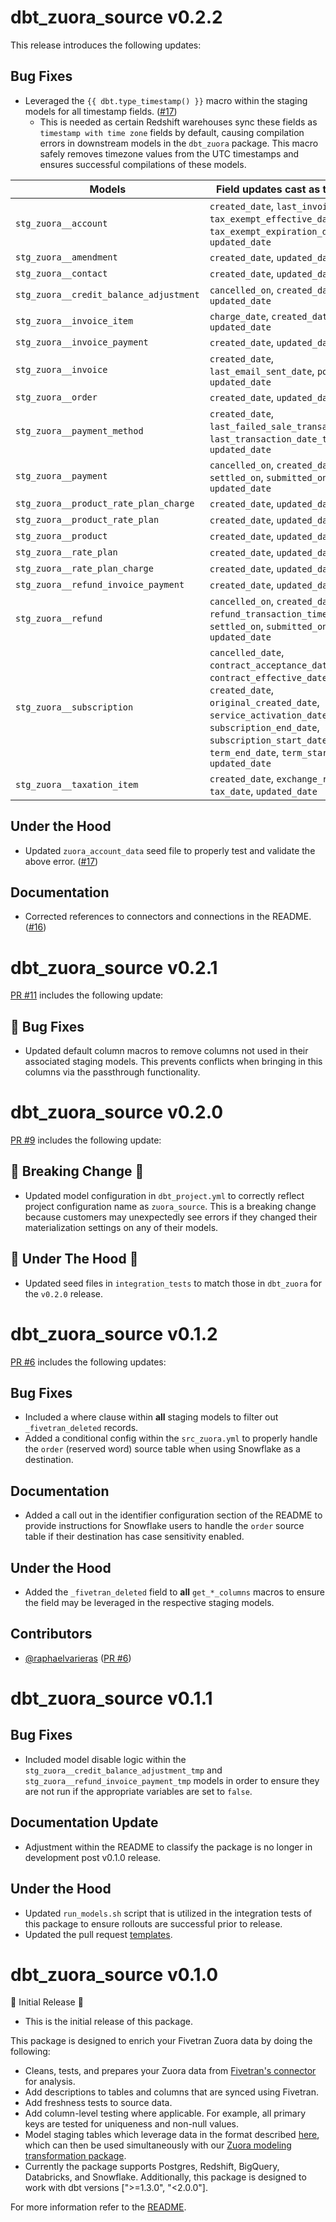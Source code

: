 # dbt_zuora_source v0.2.2
This release introduces the following updates:

## Bug Fixes
- Leveraged the `{{ dbt.type_timestamp() }}` macro within the staging models for all timestamp fields. ([#17](https://github.com/fivetran/dbt_zuora_source/pull/17))
  - This is needed as certain Redshift warehouses sync these fields as `timestamp with time zone` fields by default, causing compilation errors in downstream models in the `dbt_zuora` package. This macro safely removes timezone values from the UTC timestamps and ensures successful compilations of these models.

| **Models**                         | **Field updates cast as timestamp**                                                                 |
|------------------------------------|------------------------------------------------------------------------------------|
| `stg_zuora__account`              | `created_date`, `last_invoice_date`, `tax_exempt_effective_date`, `tax_exempt_expiration_date`, `updated_date` |
| `stg_zuora__amendment`            | `created_date`, `updated_date`                                 |
| `stg_zuora__contact`            | `created_date`, `updated_date`                                 |
| `stg_zuora__credit_balance_adjustment` | `cancelled_on`, `created_date`, `updated_date`             |
| `stg_zuora__invoice_item`         | `charge_date`, `created_date`, `updated_date`                 |
| `stg_zuora__invoice_payment`      | `created_date`, `updated_date`                                 |
| `stg_zuora__invoice`              | `created_date`, `last_email_sent_date`, `posted_date`, `updated_date` |
| `stg_zuora__order`                | `created_date`, `updated_date`                                 |
| `stg_zuora__payment_method`       | `created_date`, `last_failed_sale_transaction_date`, `last_transaction_date_time`, `updated_date` |
| `stg_zuora__payment`              | `cancelled_on`, `created_date`, `settled_on`, `submitted_on`, `updated_date` |
| `stg_zuora__product_rate_plan_charge` | `created_date`, `updated_date`                         |
| `stg_zuora__product_rate_plan`    | `created_date`, `updated_date`                                 |
| `stg_zuora__product`    | `created_date`, `updated_date`                                 |
| `stg_zuora__rate_plan`            | `created_date`, `updated_date`                   |    
| `stg_zuora__rate_plan_charge`     | `created_date`, `updated_date`                                 |
| `stg_zuora__refund_invoice_payment`            |     `created_date`, `updated_date`                              |    
| `stg_zuora__refund`               | `cancelled_on`, `created_date`, `refund_transaction_time`, `settled_on`, `submitted_on`, `updated_date` |
| `stg_zuora__subscription`         | `cancelled_date`, `contract_acceptance_date`, `contract_effective_date`, `created_date`, `original_created_date`, `service_activation_date`, `subscription_end_date`, `subscription_start_date`, `term_end_date`, `term_start_date`, `updated_date` |
| `stg_zuora__taxation_item`        | `created_date`, `exchange_rate_date`, `tax_date`, `updated_date` |


## Under the Hood
- Updated `zuora_account_data` seed file to properly test and validate the above error. ([#17](https://github.com/fivetran/dbt_zuora_source/pull/17))

## Documentation
- Corrected references to connectors and connections in the README. ([#16](https://github.com/fivetran/dbt_zuora_source/pull/16))

# dbt_zuora_source v0.2.1
[PR #11](https://github.com/fivetran/dbt_zuora_source/pull/11) includes the following update:
## 🔧 Bug Fixes
- Updated default column macros to remove columns not used in their associated staging models. This prevents conflicts when bringing in this columns via the passthrough functionality.

# dbt_zuora_source v0.2.0
[PR #9](https://github.com/fivetran/dbt_zuora_source/pull/9) includes the following update:

## 🚨 Breaking Change 🚨
- Updated model configuration in `dbt_project.yml` to correctly reflect project configuration name as `zuora_source`. This is a breaking change because customers may unexpectedly see errors if they changed their materialization settings on any of their models.

## 🔧 Under The Hood 🔩
- Updated seed files in `integration_tests` to match those in `dbt_zuora` for the `v0.2.0` release.

# dbt_zuora_source v0.1.2
[PR #6](https://github.com/fivetran/dbt_zuora_source/pull/6) includes the following updates:
## Bug Fixes
- Included a where clause within **all** staging models to filter out `_fivetran_deleted` records.
- Added a conditional config within the `src_zuora.yml` to properly handle the `order` (reserved word) source table when using Snowflake as a destination.

## Documentation
- Added a call out in the identifier configuration section of the README to provide instructions for Snowflake users to handle the `order` source table if their destination has case sensitivity enabled.

## Under the Hood
- Added the `_fivetran_deleted` field to **all** `get_*_columns` macros to ensure the field may be leveraged in the respective staging models.

## Contributors
- [@raphaelvarieras](https://github.com/raphaelvarieras) ([PR #6](https://github.com/fivetran/dbt_zuora_source/pull/6))
# dbt_zuora_source v0.1.1
## Bug Fixes
- Included model disable logic within the `stg_zuora__credit_balance_adjustment_tmp` and `stg_zuora__refund_invoice_payment_tmp` models in order to ensure they are not run if the appropriate variables are set to `false`.

## Documentation Update
- Adjustment within the README to classify the package is no longer in development post v0.1.0 release.

## Under the Hood
- Updated `run_models.sh` script that is utilized in the integration tests of this package to ensure rollouts are successful prior to release.
- Updated the pull request [templates](/.github).

# dbt_zuora_source v0.1.0
🎉 Initial Release 🎉
- This is the initial release of this package. 

This package is designed to enrich your Fivetran Zuora data by doing the following:

- Cleans, tests, and prepares your Zuora data from [Fivetran's connector](https://fivetran.com/docs/applications/zuora) for analysis.
- Add descriptions to tables and columns that are synced using Fivetran.
- Add freshness tests to source data.
- Add column-level testing where applicable. For example, all primary keys are tested for uniqueness and non-null values.
- Model staging tables which leverage data in the format described [here](https://fivetran.com/docs/applications/zuora#schemainformation), which can then be used simultaneously with our [Zuora modeling transformation package](https://github.com/fivetran/dbt_zuora).
- Currently the package supports Postgres, Redshift, BigQuery, Databricks, and Snowflake. Additionally, this package is designed to work with dbt versions [">=1.3.0", "<2.0.0"].

For more information refer to the [README](https://github.com/fivetran/dbt_zuora_source/blob/main/README.md).
